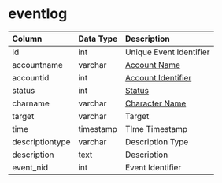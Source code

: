 # eventlog

| Column | Data Type | Description |
| :--- | :--- | :--- |
| id | int | Unique Event Identifier |
| accountname | varchar | [Account Name](../../../schema/categories/admin/account.md) |
| accountid | int | [Account Identifier](../../../schema/categories/admin/account.md) |
| status | int | [Status](../../../../categories/player/status-levels) |
| charname | varchar | [Character Name](../../../schema/categories/admin/character_data.md) |
| target | varchar | Target |
| time | timestamp | TIme Timestamp |
| descriptiontype | varchar | Description Type |
| description | text | Description |
| event\_nid | int | Event Identifier |

